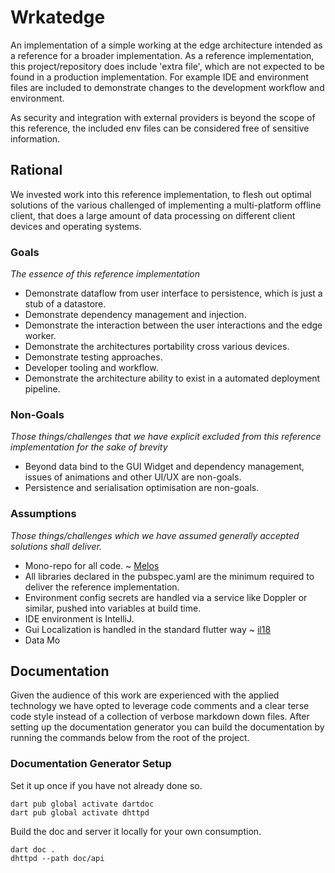 # Wrkatedge

An implementation of a simple working at the edge architecture intended as a reference for a broader implementation. As
a reference implementation, this project/repository does include 'extra file', which are not expected to be found in 
a production implementation. For example IDE and environment files are included to demonstrate changes to the
development workflow and environment.

As security and integration with external providers is beyond the scope of this reference, the included env files can be
considered free of sensitive information. 

## Rational

We invested work into this reference implementation, to flesh out optimal solutions of the various challenged of
implementing a multi-platform offline client, that does a large amount of data processing on different client devices
and operating systems.

### Goals
_The essence of this reference implementation_

- Demonstrate dataflow from user interface to persistence, which is just a stub of a datastore.
- Demonstrate dependency management and injection.
- Demonstrate the interaction between the user interactions and the edge worker.
- Demonstrate the architectures portability cross various devices.
- Demonstrate testing approaches.
- Developer tooling and workflow.
- Demonstrate the architecture ability to exist in a automated deployment pipeline.

### Non-Goals
_Those things/challenges that we have explicit excluded from this reference implementation for the sake of brevity_

- Beyond data bind to the GUI Widget and dependency management, issues of animations and other UI/UX are non-goals.  
- Persistence and serialisation optimisation are non-goals.

### Assumptions
_Those things/challenges which we have assumed generally accepted solutions shall deliver._

- Mono-repo for all code. ~ [Melos](https://melos.invertase.dev/)
- All libraries declared in the pubspec.yaml are the minimum required to deliver the reference implementation.
- Environment config secrets are handled via a service like Doppler or similar, pushed into variables at build time.
- IDE environment is IntelliJ.
- Gui Localization is handled in the standard flutter way ~ [il18](https://docs.flutter.dev/accessibility-and-localization/internationalization)
- Data Mo

## Documentation

Given the audience of this work are experienced with the applied technology we have opted to leverage code comments 
and a clear terse code style instead of a collection of verbose markdown down files. After setting up the documentation
generator you can build the documentation by running the commands below from the root of the project.

### Documentation Generator Setup

Set it up once if you have not already done so.
```shell
dart pub global activate dartdoc
dart pub global activate dhttpd
```
Build the doc and server it locally for your own consumption.
```shell
dart doc .
dhttpd --path doc/api
```